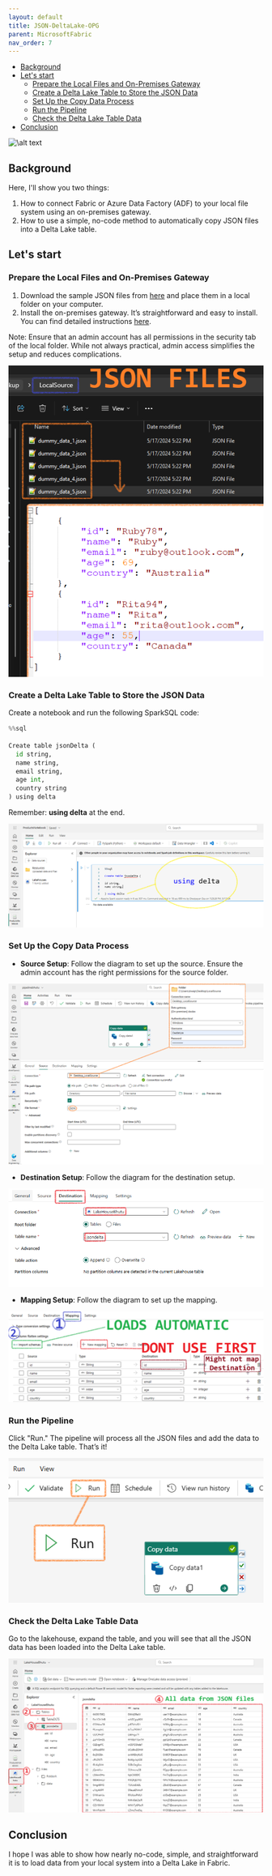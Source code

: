 ```yaml
---
layout: default
title: JSON-DeltaLake-OPG
parent: MicrosoftFabric
nav_order: 7
---
```

- [Background](#background)
- [Let's start](#lets-start)
  - [Prepare the Local Files and On-Premises Gateway](#prepare-the-local-files-and-on-premises-gateway)
  - [Create a Delta Lake Table to Store the JSON Data](#create-a-delta-lake-table-to-store-the-json-data)
  - [Set Up the Copy Data Process](#set-up-the-copy-data-process)
  - [Run the Pipeline](#run-the-pipeline)
  - [Check the Delta Lake Table Data](#check-the-delta-lake-table-data)
- [Conclusion](#conclusion)


![\alt text](images\image-40.png)


## Background

Here, I'll show you two things:

1. How to connect Fabric or Azure Data Factory (ADF) to your local file system using an on-premises gateway.
2. How to use a simple, no-code method to automatically copy JSON files into a Delta Lake table.

## Let's start

### Prepare the Local Files and On-Premises Gateway

1. Download the sample JSON files from [here](SampleJsonFiles.zip) and place them in a local folder on your computer.
2. Install the on-premises gateway. It’s straightforward and easy to install. You can find detailed instructions [here](../PowerPlatform/OnPremiseGateway.md).

Note: Ensure that an admin account has all permissions in the security tab of the local folder. While not always practical, admin access simplifies the setup and reduces complications.

![\alt text](images\image-36.png)

### Create a Delta Lake Table to Store the JSON Data

Create a notebook and run the following SparkSQL code:

```python
%%sql

Create table jsonDelta (
  id string,
  name string,
  email string,
  age int,
  country string
) using delta
```

Remember: **using delta** at the end.

![\alt text](images\image-33.png)

### Set Up the Copy Data Process

- **Source Setup**: Follow the diagram to set up the source. Ensure the admin account has the right permissions for the source folder.

![\alt text](images\image-34.png)

- **Destination Setup**: Follow the diagram for the destination setup.

![\alt text](images\image-35.png)

- **Mapping Setup**: Follow the diagram to set up the mapping.

![\alt text](images\image-37.png)

### Run the Pipeline

Click "Run." The pipeline will process all the JSON files and add the data to the Delta Lake table. That’s it!

![\alt text](images\image-38.png)

### Check the Delta Lake Table Data

Go to the lakehouse, expand the table, and you will see that all the JSON data has been loaded into the Delta Lake table.

![\alt text](images\image-39.png)

## Conclusion

I hope I was able to show how nearly no-code, simple, and straightforward it is to load data from your local system into a Delta Lake in Fabric.